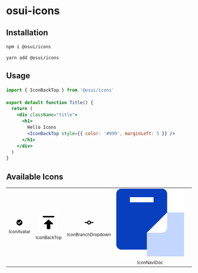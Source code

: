# osui-icons

## Installation

```shell
npm i @osui/icons
```

```shell
yarn add @osui/icons
```

## Usage

```jsx
import { IconBackTop } from '@osui/icons'

export default function Title() {
  return (
    <div className="title">
      <h1>
        Hello Icons
        <IconBackTop style={{ color: '#999', marginLeft: 5 }} />
      </h1>
    </div>
  )
}
```

## Available Icons

<table><tbody><tr><td align="center">
                                                        <img src="./svg/avatar.svg"/><br/><sub>IconAvatar</sub>
                                                        </td><td align="center">
                                                        <img src="./svg/back-top.svg"/><br/><sub>IconBackTop</sub>
                                                        </td><td align="center">
                                                        <img src="./svg/branch-dropdown.svg"/><br/><sub>IconBranchDropdown</sub>
                                                        </td><td align="center">
                                                        <img src="./svg/navi-doc.svg"/><br/><sub>IconNaviDoc</sub>
                                                        </td><td align="center"></td></tr></tbody></table>
